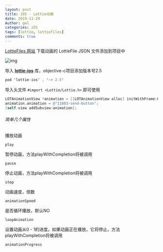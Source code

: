 ```yaml
---
layout: post
title: iOS - Lottie动画
date: 2019-11-29
Author: gwl
categories: iOS
tags: [lottie, lottiefiles]
comments: true
---
```




[LottieFiles 网站](https://lottiefiles.com/) 下载动画的 LottieFile  JSON 文件添加到项目中

![img](https://github.com/mouos/mouos.github.io/blob/master/images/article_images/2019-11-29-ios-lottie-animation/2019-11-29-ios-lottie-animation-01.png?raw=true)

导入 **[lottie-ios](https://github.com/airbnb/lottie-ios)** 库，objective-c项目添加版本号2.5

```objective-c
pod 'lottie-ios' , '~> 2.5'
```

导入头文件 `#import <Lottie/Lottie.h>` 即可使用

```objective-c
LOTAnimationView *animation = [[LOTAnimationView alloc] initWithFrame:CGRectMake(200, 200, 200, 200)];
animation.animation = @"11803-send-button";
[self.view addSubview:animation];
```

###### 简单几个属性

播放动画

`play`

暂停动画，方法playWithCompletion将被调用

`pause`

停止动画，方法playWithCompletion将被调用

`stop`

动画速度，倍数

`animationSpeed`

是否循环播放，默认NO

`loopAnimation`

设置动画从0 - 1的进度。如果动画正在播放，它将停止，方法playWithCompletion将被调用

`animationProgress`